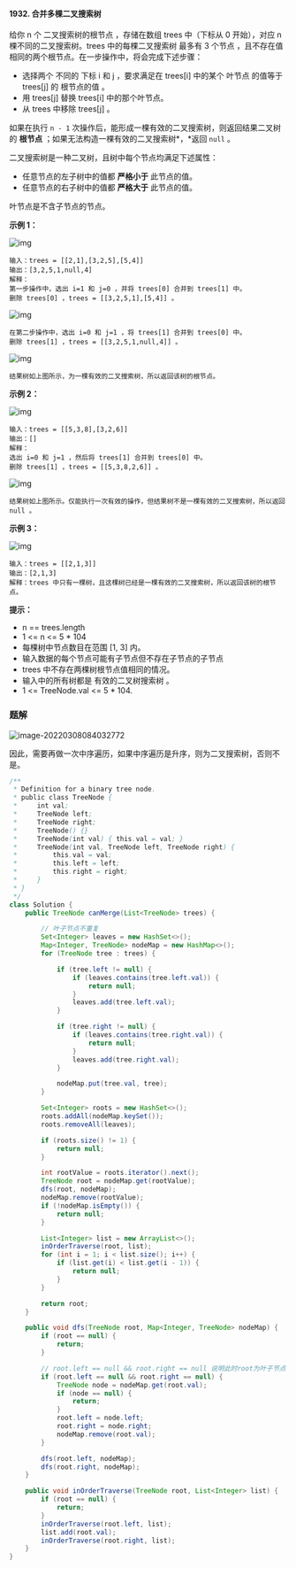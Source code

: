 #### 1932. 合并多棵二叉搜索树

给你 n 个 二叉搜索树的根节点 ，存储在数组 trees 中（下标从 0 开始），对应 n 棵不同的二叉搜索树。trees 中的每棵二叉搜索树 最多有 3 个节点 ，且不存在值相同的两个根节点。在一步操作中，将会完成下述步骤：

* 选择两个 不同的 下标 i 和 j ，要求满足在 trees[i] 中的某个 叶节点 的值等于 trees[j] 的 根节点的值 。
* 用 trees[j] 替换 trees[i] 中的那个叶节点。
* 从 trees 中移除 trees[j] 。

如果在执行 `n - 1` 次操作后，能形成一棵有效的二叉搜索树，则返回结果二叉树的 **根节点** ；如果无法构造一棵有效的二叉搜索树*，*返回 `null` 。

二叉搜索树是一种二叉树，且树中每个节点均满足下述属性：

- 任意节点的左子树中的值都 **严格小于** 此节点的值。
- 任意节点的右子树中的值都 **严格大于** 此节点的值。

叶节点是不含子节点的节点。

**示例 1：**

![img](./images/合并多棵二叉搜索树/1.jpg)

```shell
输入：trees = [[2,1],[3,2,5],[5,4]]
输出：[3,2,5,1,null,4]
解释：
第一步操作中，选出 i=1 和 j=0 ，并将 trees[0] 合并到 trees[1] 中。
删除 trees[0] ，trees = [[3,2,5,1],[5,4]] 。
```

![img](./images/合并多棵二叉搜索树/2.jpg)

```shell
在第二步操作中，选出 i=0 和 j=1 ，将 trees[1] 合并到 trees[0] 中。
删除 trees[1] ，trees = [[3,2,5,1,null,4]] 。
```

![img](./images/合并多棵二叉搜索树/3.jpg)

```shell
结果树如上图所示，为一棵有效的二叉搜索树，所以返回该树的根节点。
```

**示例 2：**

![img](./images/合并多棵二叉搜索树/4.jpg)

```shell
输入：trees = [[5,3,8],[3,2,6]]
输出：[]
解释：
选出 i=0 和 j=1 ，然后将 trees[1] 合并到 trees[0] 中。
删除 trees[1] ，trees = [[5,3,8,2,6]] 。
```

![img](./images/合并多棵二叉搜索树/5.jpg)

```shell
结果树如上图所示。仅能执行一次有效的操作，但结果树不是一棵有效的二叉搜索树，所以返回 null 。
```

**示例 3：**

![img](./images/合并多棵二叉搜索树/6.jpg)

```shell
输入：trees = [[2,1,3]]
输出：[2,1,3]
解释：trees 中只有一棵树，且这棵树已经是一棵有效的二叉搜索树，所以返回该树的根节点。
```

**提示：**

* n == trees.length
* 1 <= n <= 5 * 104
* 每棵树中节点数目在范围 [1, 3] 内。
* 输入数据的每个节点可能有子节点但不存在子节点的子节点
* trees 中不存在两棵树根节点值相同的情况。
* 输入中的所有树都是 有效的二叉树搜索树 。
* 1 <= TreeNode.val <= 5 * 104.

### 题解

![image-20220308084032772](./images/合并多棵二叉搜索树/7.jpg)

因此，需要再做一次中序遍历，如果中序遍历是升序，则为二叉搜索树，否则不是。

```java
/**
 * Definition for a binary tree node.
 * public class TreeNode {
 *     int val;
 *     TreeNode left;
 *     TreeNode right;
 *     TreeNode() {}
 *     TreeNode(int val) { this.val = val; }
 *     TreeNode(int val, TreeNode left, TreeNode right) {
 *         this.val = val;
 *         this.left = left;
 *         this.right = right;
 *     }
 * }
 */
class Solution {
    public TreeNode canMerge(List<TreeNode> trees) {

        // 叶子节点不重复
        Set<Integer> leaves = new HashSet<>();
        Map<Integer, TreeNode> nodeMap = new HashMap<>();
        for (TreeNode tree : trees) {

            if (tree.left != null) {
                if (leaves.contains(tree.left.val)) {
                    return null;
                }
                leaves.add(tree.left.val);
            }

            if (tree.right != null) {
                if (leaves.contains(tree.right.val)) {
                    return null;
                }
                leaves.add(tree.right.val);
            }

            nodeMap.put(tree.val, tree);
        }

        Set<Integer> roots = new HashSet<>();
        roots.addAll(nodeMap.keySet());
        roots.removeAll(leaves);

        if (roots.size() != 1) {
            return null;
        }

        int rootValue = roots.iterator().next();
        TreeNode root = nodeMap.get(rootValue);
        dfs(root, nodeMap);
        nodeMap.remove(rootValue);
        if (!nodeMap.isEmpty()) {
            return null;
        }

        List<Integer> list = new ArrayList<>();
        inOrderTraverse(root, list);
        for (int i = 1; i < list.size(); i++) {
            if (list.get(i) < list.get(i - 1)) {
                return null;
            }
        }

        return root;
    }

    public void dfs(TreeNode root, Map<Integer, TreeNode> nodeMap) {
        if (root == null) {
            return;
        }

        // root.left == null && root.right == null 说明此时root为叶子节点
        if (root.left == null && root.right == null) {
            TreeNode node = nodeMap.get(root.val);
            if (node == null) {
                return;
            }
            root.left = node.left;
            root.right = node.right;
            nodeMap.remove(root.val);
        }

        dfs(root.left, nodeMap);
        dfs(root.right, nodeMap);
    }

    public void inOrderTraverse(TreeNode root, List<Integer> list) {
        if (root == null) {
            return;
        }
        inOrderTraverse(root.left, list);
        list.add(root.val);
        inOrderTraverse(root.right, list);
    }
}
```

